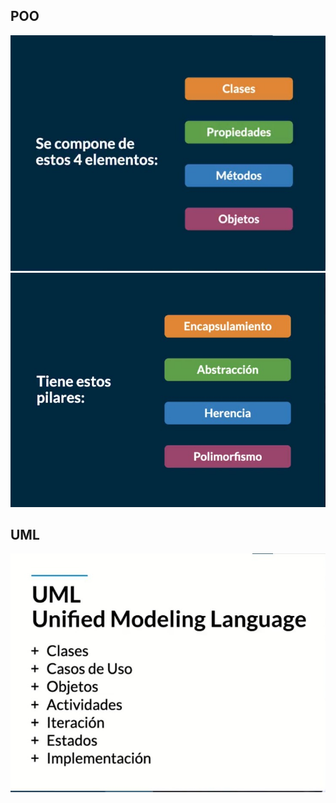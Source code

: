 ## POO
<div align="center">
    <img src="./md/poo-elementos.jpg" alt="img">
</div>
<div align="center">
    <img src="./md/poo-pilares.jpg" alt="img">
</div>

## UML
<div align="center">
    <img src="./md/uml.jpg" alt="img">
</div>